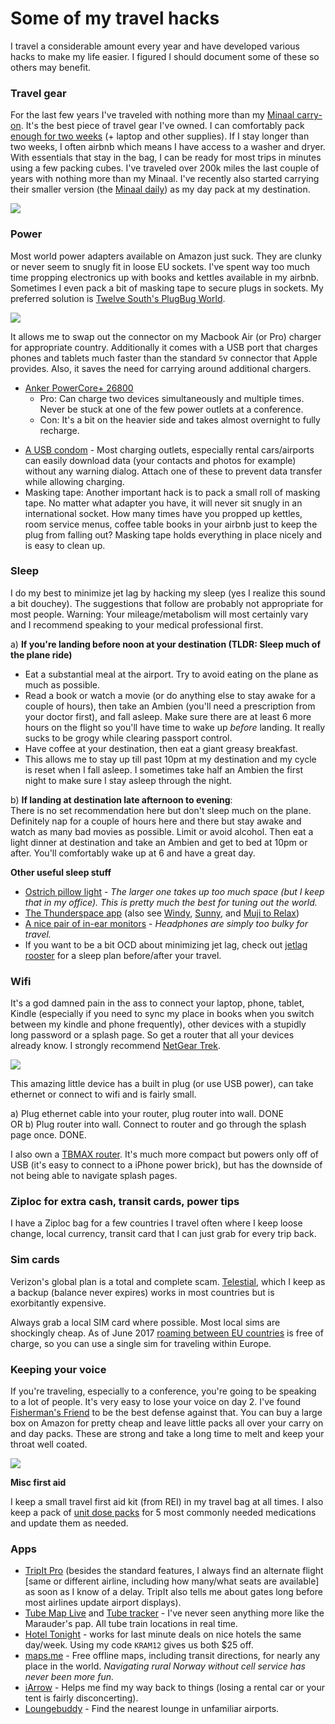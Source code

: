 
# Some of my travel hacks

I travel a considerable amount every year and have developed various hacks to make my life easier. I figured I should document some of these so others may benefit.

### Travel gear
For the last few years I've traveled with nothing more than my [Minaal  carry-on](http://www.minaal.com/products/minaal-carry-on-bag). It's the best piece of travel gear I've owned. I can comfortably pack [enough for two weeks](https://www.youtube.com/watch?v=m3J3nnRrsa8) (+ laptop and other supplies). If I stay longer than two weeks, I often airbnb which means I have access to a washer and dryer. With essentials that stay in the bag, I can be ready for most trips in minutes using a few packing cubes. I've traveled over 200k miles the last couple of years with nothing more than my Minaal. I've recently also started carrying their smaller version (the [Minaal daily](https://www.minaal.com/collections/your-future-gear/products/daily-bag)) as my day pack at my destination.

![](https://i.imgur.com/Q5KLkDL.jpg)

### __Power__  
Most world power adapters available on Amazon just suck. They are clunky or never seem to snugly fit in loose EU sockets. I've spent way too much time propping electronics up with books and kettles available in my airbnb. Sometimes I even pack a bit of masking tape to secure plugs in sockets. My preferred solution is [Twelve South's PlugBug World](https://www.twelvesouth.com/product/plugbug-world). 



![](http://i.imgur.com/QdDbP8u.jpg)

It allows me to swap out the connector on my Macbook Air (or Pro) charger for appropriate country. Additionally it comes with a USB port that charges phones and tablets much faster than the standard `5`v connector that Apple provides. Also, it saves the need for carrying around additional chargers.

* [Anker PowerCore+ 26800](https://www.amazon.com/gp/product/B01K6TA748/)
    - Pro: Can charge two devices simultaneously and multiple times. Never be stuck at one of the few power outlets at a conference.
    - Con: It's a bit on the heavier side and takes almost overnight to fully recharge.
- [A USB condom](http://www.amazon.com/PortaPow-Charge-Block-Adaptor-SmartCharge/dp/B00T0DW3F8) - Most charging outlets, especially rental cars/airports can easily download data (your contacts and photos for example) without any warning dialog. Attach one of these to prevent data transfer while allowing charging.
- Masking tape: Another important hack is to pack a small roll of masking tape. No matter what adapter you have, it will never sit snugly in an international socket. How many times have you propped up kettles, room service menus, coffee table books in your airbnb just to keep the plug from falling out? Masking tape holds everything in place nicely and is easy to clean up.

### __Sleep__  
I do my best to minimize jet lag by hacking my sleep (yes I realize this sound a bit douchey). The suggestions that follow are probably not appropriate for most people. Warning: Your mileage/metabolism will most certainly vary and I recommend speaking to your medical professional first. 

a) **If you're landing before noon at your destination (TLDR: Sleep much of the plane ride)**  
- Eat a substantial meal at the airport. Try to avoid eating on the plane as much as possible.  
- Read a book or watch a movie (or do anything else to stay awake for a couple of hours), then take an Ambien (you'll need a prescription from your doctor first), and fall asleep. Make sure there are at least 6 more hours on the flight so you'll have time to wake up _before_ landing. It really sucks to be grogy while clearing passport control.
- Have coffee at your destination, then eat a giant greasy breakfast.  
- This allows me to stay up till past 10pm at my destination and my cycle is reset when I fall asleep. I sometimes take half an Ambien the first night to make sure I stay asleep through the night. 

b) **If landing at destination late afternoon to evening**:  
There is no set recommendation here but don't sleep much on the plane. Definitely nap for a couple of hours here and there but stay awake and watch as many bad movies as possible. Limit or avoid alcohol. Then eat a light dinner at destination and take an Ambien and get to bed at 10pm or after. You'll comfortably wake up at 6 and have a great day.

**Other useful sleep stuff**

* [Ostrich pillow light](http://www.ostrichpillow.com/ostrich-pillow-light/) - _The larger one takes up too much space (but I keep that in my office). This is pretty much the best for tuning out the world._
* [The Thunderspace app](http://thunderspace.me/) (also see [Windy](http://windy.fm/), [Sunny](http://getsunnyapp.com/), and [Muji to Relax](https://itunes.apple.com/us/app/muji-to-relax/id893570078?mt=8))
* [A nice pair of in-ear monitors](http://www.earphonesolutions.com/westone-w50.html) - _Headphones are simply too bulky for travel._
* If you want to be a bit OCD about minimizing jet lag, check out [jetlag rooster](http://www.jetlagrooster.com/) for a sleep plan before/after your travel.


### __Wifi__  

It's a god damned pain in the ass to connect your laptop, phone, tablet, Kindle (especially if you need to sync my place in books when you switch between my kindle and phone frequently), other devices with a stupidly long password or a splash page. So get a router that all your devices already know. I strongly recommend [NetGear Trek](http://www.amazon.com/gp/product/B00HQ883T4). 


![](http://core0.staticworld.net/images/article/2014/05/netgear_trek-100266044-large.png)

This amazing little device has a built in plug (or use USB power), can take ethernet or connect to wifi and is fairly small.

a) Plug ethernet cable into your router, plug router into wall. DONE  
OR
b) Plug router into wall. Connect to router and go through the splash page once. DONE.

I also own a [TBMAX router](http://www.amazon.com/gp/product/B00PNJRDT4). It's much more compact but powers only off of USB (it's easy to connect to a iPhone power brick), but has the downside of not being able to navigate splash pages.

### Ziploc for extra cash, transit cards, power tips

I have a Ziploc bag for a few countries I travel often where I keep loose change, local currency, transit card that I can just grab for every trip back. 

### Sim cards

Verizon's global plan is a total and complete scam. [Telestial](http://www.telestial.com/), which I keep as a backup (balance never expires) works in most countries but is exorbitantly expensive. 

Always grab a local SIM card where possible. Most local sims are shockingly cheap. As of June 2017 [roaming between EU countries](https://techcrunch.com/2017/06/15/europe-mostly-ends-mobile-roaming-fees-from-today/) is free of charge, so you can use a single sim for traveling within Europe.

### __Keeping your voice__  

If you're traveling, especially to a conference, you're going to be speaking to a lot of people. It's very easy to lose your voice on day 2. I've found [Fisherman's Friend](http://www.amazon.com/gp/product/B000UD4YSQ) to be the best defense against that. You can buy a large box on Amazon for pretty cheap and leave little packs all over your carry on and day packs. These are strong and take a long time to melt and keep your throat well coated.

![](https://i.imgur.com/42Vrxp4.png)

**Misc first aid**

I keep a small travel first aid kit (from REI) in my travel bag at all times. I also keep a pack of [unit dose packs](https://www.amazon.com/gp/product/B0093PBOI0/ref=oh_aui_detailpage_o02_s00?ie=UTF8&psc=1) for 5 most commonly needed medications and update them as needed. 


### Apps

* [TripIt Pro](https://www.tripit.com/pro) (besides the standard features, I always find an alternate flight [same or different airline, including how many/what seats are available] as soon as I know of a delay. TripIt also tells me about gates long before most airlines update airport displays).
* [Tube Map Live](http://tubemaplive.co/) and [Tube tracker](https://itunes.apple.com/us/app/london-tube-tracker/id441139371?mt=8) - I've never seen anything more like the Marauder's pap. All tube train locations in real time.
* [Hotel Tonight](https://www.hoteltonight.com/) - works for last minute deals on nice hotels the same day/week. Using my code `KRAM12` gives us both $25 off. 
* [maps.me](http://maps.me/en/home) - Free offline maps, including transit directions, for nearly any place in the world. _Navigating rural Norway without cell service has never been more fun._
* [iArrow](http://iarw.me/) - Helps me find my way back to things (losing a rental car or your tent is fairly disconcerting).
* [Loungebuddy](http://www.loungebuddy.com/) - Find the nearest lounge in unfamiliar airports.
